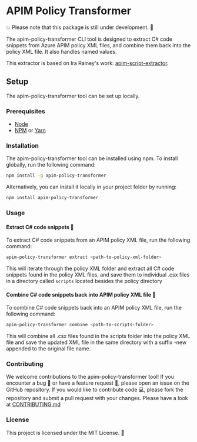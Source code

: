 # APIM Policy Transformer
💥 Please note that this package is still under development. 🙂

The apim-policy-transformer CLI tool is designed to extract C# code snippets from Azure APIM policy XML files, and combine them back into the policy XML file. It also handles named values.

This extractor is based on Ira Rainey's work: [apim-script-extractor](https://github.com/irarainey/apim-script-extractor).

## Setup
The apim-policy-transformer tool can be set up locally.

### Prerequisites
- [Node](https://nodejs.org/en)
- [NPM](https://www.npmjs.com/) or [Yarn](https://yarnpkg.com/)

### Installation
The apim-policy-transformer tool can be installed using npm. To install globally, run the following command:

```bash
npm install -g apim-policy-transformer
```
Alternatively, you can install it locally in your project folder by running:

```bash
npm install apim-policy-transformer
```

### Usage
#### Extract C# code snippets 📜

To extract C# code snippets from an APIM policy XML file, run the following command:

```bash
apim-policy-transformer extract <path-to-policy-xml-folder>
```
This will iterate through the policy XML folder and extract all C# code snippets found in the policy XML files, and save them to individual .csx files in a directory called `scripts` located besides the policy directory

#### Combine C# code snippets back into APIM policy XML file 🔗

To combine C# code snippets back into an APIM policy XML file, run the following command:

```bash
apim-policy-transformer combine <path-to-scripts-folder>
```

This will combine all .csx files found in the scripts folder into the policy XML file and save the updated XML file in the same directory with a suffix -new appended to the original file name.

### Contributing
We welcome contributions to the apim-policy-transformer tool! If you encounter a bug 🐞 or have a feature request 🚀, please open an issue on the GitHub repository. If you would like to contribute code 💻, please fork the repository and submit a pull request with your changes. Please have a look at [CONTRIBUTING.md](./CONTRIBUTING.md)



### License
This project is licensed under the MIT License. 📝